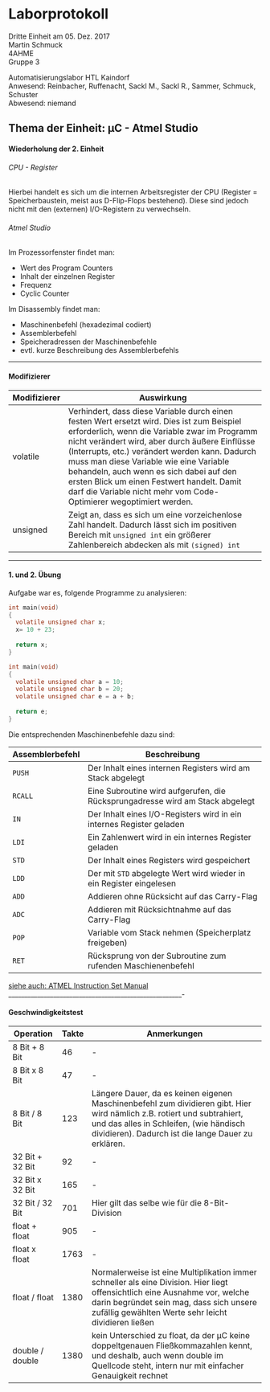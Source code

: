# Laborprotokoll  
Dritte Einheit am 05. Dez. 2017  
Martin Schmuck  
4AHME  
Gruppe 3

Automatisierungslabor HTL Kaindorf  
Anwesend: Reinbacher, Ruffenacht, Sackl M., Sackl R., Sammer, Schmuck, Schuster  
Abwesend: niemand 

## Thema der Einheit: µC - Atmel Studio

#### Wiederholung der 2. Einheit  
###### CPU - Register  
Hierbei handelt es sich um die internen Arbeitsregister der CPU (Register = Speicherbaustein, meist aus D-Flip-Flops bestehend). Diese sind jedoch nicht mit den (externen) I/O-Registern zu verwechseln.

###### Atmel Studio   
Im Prozessorfenster findet man:  
* Wert des Program Counters  
* Inhalt der einzelnen Register 
* Frequenz  
* Cyclic Counter 

Im Disassembly findet man:  
* Maschinenbefehl (hexadezimal codiert)
* Assemblerbefehl
* Speicheradressen der Maschinenbefehle
* evtl. kurze Beschreibung des Assemblerbefehls
__________________________________________________
#### Modifizierer
Modifizierer | Auswirkung
-------------|-----------
volatile | Verhindert, dass diese Variable durch einen festen Wert ersetzt wird. Dies ist zum Beispiel erforderlich, wenn die Variable zwar im Programm nicht verändert wird, aber durch äußere Einflüsse (Interrupts, etc.) verändert werden kann. Dadurch muss man diese Variable wie eine Variable behandeln, auch wenn es sich dabei auf den ersten Blick um einen Festwert handelt. Damit darf die Variable nicht mehr vom Code-Optimierer wegoptimiert werden.
unsigned | Zeigt an, dass es sich um eine vorzeichenlose Zahl handelt. Dadurch lässt sich im positiven Bereich mit `unsigned int` ein größerer Zahlenbereich abdecken als mit `(signed) int`
____________________
#### 1. und 2. Übung

Aufgabe war es, folgende Programme zu analysieren:
```c
int main(void)  
{  
  volatile unsigned char x;   
  x= 10 + 23; 
  
  return x;  
}  
```  
  
  
```c
int main(void)  
{  
  volatile unsigned char a = 10;  
  volatile unsigned char b = 20;  
  volatile unsigned char e = a + b;  
  
  return e;  
} 
```

Die entsprechenden Maschinenbefehle dazu sind:

Assemblerbefehl | Beschreibung
--------------- | ------------ 
`PUSH` | Der Inhalt eines internen Registers wird am Stack abgelegt
`RCALL` | Eine Subroutine wird aufgerufen, die Rücksprungadresse wird am Stack abgelegt
`IN` | Der Inhalt eines I/O-Registers wird in ein internes Register geladen
`LDI` | Ein Zahlenwert wird in ein internes Register geladen
`STD` | Der Inhalt eines Registers wird gespeichert
`LDD` | Der mit `STD` abgelegte Wert wird wieder in ein Register eingelesen
`ADD` | Addieren ohne Rücksicht auf das Carry-Flag
`ADC` | Addieren mit Rücksichtnahme auf das Carry-Flag 
`POP` | Variable vom Stack nehmen (Speicherplatz freigeben)
`RET` | Rücksprung von der Subroutine zum rufenden Maschienenbefehl

[siehe auch: ATMEL Instruction Set Manual](http://www.atmel.com/images/Atmel-0856-AVR-Instruction-Set-Manual.pdf)
______________________________________________________-
#### Geschwindigkeitstest
Operation | Takte | Anmerkungen
----------|-------|------------
8 Bit + 8 Bit | 46 | -
8 Bit x 8 Bit | 47 | -
8 Bit / 8 Bit | 123 | Längere Dauer, da es keinen eigenen Maschinenbefehl zum dividieren gibt. Hier wird nämlich z.B. rotiert und subtrahiert, und das alles in Schleifen, (wie händisch dividieren). Dadurch ist die lange Dauer zu erklären.
32 Bit + 32 Bit | 92 | -
32 Bit x 32 Bit | 165 | -
32 Bit / 32 Bit | 701 | Hier gilt das selbe wie für die 8-Bit-Division
float + float | 905 | -
float x float | 1763 | -
float / float | 1380 | Normalerweise ist eine Multiplikation immer schneller als eine Division. Hier liegt offensichtlich eine Ausnahme vor, welche darin begründet sein mag, dass sich unsere zufällig gewählten Werte sehr leicht dividieren ließen
double / double | 1380 | kein Unterschied zu float, da der µC keine doppeltgenauen Fließkommazahlen kennt, und deshalb, auch wenn double im Quellcode steht, intern nur mit einfacher Genauigkeit rechnet
